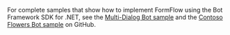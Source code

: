 For complete samples that show how to implement FormFlow using the Bot Framework SDK for .NET, see the [Multi-Dialog Bot sample](https://github.com/Microsoft/BotBuilder-Samples/tree/v3-sdk-samples/CSharp/core-MultiDialogs) and the [Contoso Flowers Bot sample](https://github.com/Microsoft/BotBuilder-Samples/tree/v3-sdk-samples/CSharp/demo-ContosoFlowers) on GitHub.
